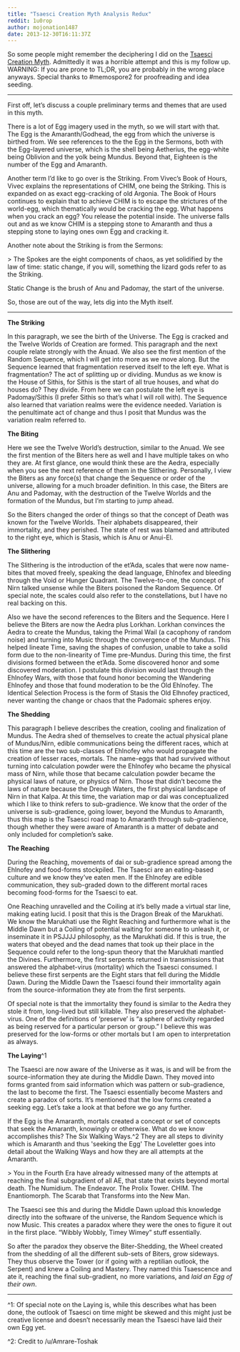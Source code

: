 ```yaml
---
title: "Tsaesci Creation Myth Analysis Redux"
reddit: 1u0rop
author: mojonation1487
date: 2013-12-30T16:11:37Z
---
```


So some people might remember the deciphering I did on the [Tsaesci Creation Myth](http://www.imperial-library.info/content/tsaesci-creation-myth-and-we-ate-it-become-it). Admittedly it was a horrible attempt and this is my follow up. WARNING: If you are prone to TL;DR, you are probably in the wrong place anyways. Special thanks to #memospore2 for proofreading and idea seeding.
____________________________

First off, let’s discuss a couple preliminary terms and themes that are used in this myth. 

There is a lot of Egg imagery used in the myth, so we will start with that. The Egg is the Amaranth/Godhead, the egg from which the universe is birthed from. We see references to the the Egg in the Sermons, both with the Egg-layered universe, which is the shell being Aetherius, the egg-white being Oblivion and the yolk being Mundus. Beyond that, Eighteen is the number of the Egg and Amaranth.

Another term I’d like to go over is the Striking. From Vivec’s Book of Hours, Vivec explains the representations of CHIM, one being the Striking. This is expanded on as exact egg-cracking of old Argonia. The Book of Hours continues to explain that to achieve CHIM is to escape the strictures of the world-egg, which thematically would be cracking the egg. What happens when you crack an egg? You release the potential inside. The universe falls out and as we know CHIM is a stepping stone to Amaranth and thus a stepping stone to laying ones own Egg and cracking it.

Another note about the Striking is from the Sermons:

&gt; The Spokes are the eight components of chaos, as yet solidified by the law of time: static change, if you will, something the lizard gods refer to as the Striking.

 Static Change is the brush of Anu and Padomay, the start of the universe.

So, those are out of the way, lets dig into the Myth itself.
_______________________________

**The Striking**

In this paragraph, we see the birth of the Universe. The Egg is cracked and the Twelve Worlds of Creation are formed. This paragraph and the next couple relate strongly with the Anuad. We also see the first mention of the Random Sequence, which I will get into more as we move along. But the Sequence learned that fragmentation reserved itself to the left eye. What is fragmentation? The act of splitting up or dividing. Mundus as we know is the House of Sithis, for Sithis is the start of all true houses, and what do houses do? They divide. From here we can postulate the left eye is Padomay/Sithis (I prefer Sithis so that’s what I will roll with). The Sequence also learned that variation realms were the evidence needed. Variation is the penultimate act of change and thus I posit that Mundus was the variation realm referred to.

**The Biting**

Here we see the Twelve World’s destruction, similar to the Anuad. We see the first mention of the Biters here as well and I have multiple takes on who they are. At first glance, one would think these are the Aedra, especially when you see the next reference of them in the Slithering. Personally, I view the Biters as any force(s) that change the Sequence or order of the universe, allowing for a much broader definition. In this case, the Biters are Anu and Padomay, with the destruction of the Twelve Worlds and the formation of the Mundus, but I’m starting to jump ahead. 

So the Biters changed the order of things so that the concept of Death was known for the Twelve Worlds. Their alphabets disappeared, their immortality, and they perished. The state of rest was blamed and attributed to the right eye, which is Stasis, which is Anu or Anui-El.

**The Slithering**

The Slithering is the introduction of the et’Ada, scales that were now name-bites that moved freely, speaking the dead language, Ehlnofex and bleeding through the Void or Hunger Quadrant. The Twelve-to-one, the concept of Nirn talked unsense while the Biters poisoned the Random Sequence. Of special note, the scales could also refer to the constellations, but I have no real backing on this.

Also we have the second references to the Biters and the Sequence. Here I believe the Biters are now the Aedra plus Lorkhan. Lorkhan convinces the Aedra to create the Mundus, taking the Primal Wail (a cacophony of random noise) and turning into Music through the convergence of the Mundus. This helped lineate Time, saving the shapes of confusion, unable to take a solid form due to the non-linearity of Time pre-Mundus. During this time, the first divisions formed between the et’Ada. Some discovered honor and some discovered moderation. I postulate this division would last through the Ehlnofey Wars, with those that found honor becoming the Wandering Ehlnofey and those that found moderation to be the Old Ehlnofey. The Identical Selection Process is the form of Stasis the Old Elhnofey practiced, never wanting the change or chaos that the Padomaic spheres enjoy.

**The Shedding**

This paragraph I believe describes the creation, cooling and finalization of Mundus. The Aedra shed of themselves to create the actual physical plane of Mundus/Nirn, edible communications being the different races, which at this time are the two sub-classes of Ehlnofey who would propagate the creation of lesser races, mortals. The name-eggs that had survived without turning into calculation powder were the Ehlnofey who became the physical mass of Nirn, while those that became calculation powder became the physical laws of nature, or physics of Nirn. Those that didn’t become the laws of nature because the Dreugh Waters, the first physical landscape of Nirn in that Kalpa. At this time, the variation map or dai was conceptualized which I like to think refers to sub-gradience. We know that the order of the universe is sub-gradience, going lower, beyond the Mundus to Amaranth, thus this map is the Tsaesci road map to Amaranth through sub-gradience, though whether they were aware of Amaranth is a matter of debate and only included for completion’s sake.

**The Reaching**

During the Reaching, movements of dai or sub-gradience spread among the Ehlnofey and food-forms stockpiled. The Tsaesci are an eating-based culture and we know they’ve eaten men. If the Ehlnofey are edible communication, they sub-graded down to the different mortal races becoming food-forms for the Tsaesci to eat.

One Reaching unravelled and the Coiling at it’s belly made a virtual star line, making eating lucid. I posit that this is the Dragon Break of the Marukhati. We know the Marukhati use the Right Reaching and furthermore what is the Middle Dawn but a Coiling of potential waiting for someone to unleash it, or inseminate it in PSJJJJ philosophy, as the Marukhati did. If this is true, the waters that obeyed and the dead names that took up their place in the Sequence could refer to the long-spun theory that the Marukhati mantled the Divines. Furthermore, the first serpents returned in transmissions that answered the alphabet-virus (mortality) which the Tsaesci consumed. I believe these first serpents are the Eight stars that fell during the Middle Dawn. During the Middle Dawn the Tsaesci found their immortality again from the source-information they ate from the first serpents.

Of special note is that the immortality they found is similar to the Aedra they stole it from, long-lived but still killable. They also preserved the alphabet-virus. One of the definitions of ‘preserve’ is “a sphere of activity regarded as being reserved for a particular person or group.”  I believe this was preserved for the low-forms or other mortals but I am open to interpretation as always.

**The Laying**^1

The Tsaesci are now aware of the Universe as it was, is and will be from the source-information they ate during the Middle Dawn. They moved into forms granted from said information which was pattern or sub-gradience, the last to become the first. The Tsaesci essentially become Masters and create a paradox of sorts. It’s mentioned that the low forms created a seeking egg. Let’s take a look at that before we go any further.

If the Egg is the Amaranth, mortals created a concept or set of concepts that seek the Amaranth, knowingly or otherwise. What do we know accomplishes this? The Six Walking Ways.^2 They are all steps to divinity which is Amaranth and thus 'seeking the Egg' The Loveletter goes into detail about the Walking Ways and how they are all attempts at the Amaranth. 

&gt; You in the Fourth Era have already witnessed many of the attempts at reaching the final subgradient of all AE, that state that exists beyond mortal death. The Numidium. The Endeavor. The Prolix Tower. CHIM. The Enantiomorph. The Scarab that Transforms into the New Man.

The Tsaesci see this and during the Middle Dawn upload this knowledge directly into the software of the universe, the Random Sequence which is now Music. This creates a paradox where they were the ones to figure it out in the first place. “Wibbly Wobbly, Timey Wimey” stuff essentially.

So after the paradox they observe the Biter-Shedding, the Wheel created from the shedding of all the different sub-sets of Biters, grow sideways. They thus observe the Tower (or if going with a reptilian outlook, the Serpent) and knew a Coiling and Mastery. They named this Tsaescence and ate it, reaching the final sub-gradient, no more variations, and *laid an Egg of their own*.
_______________________
^1: Of special note on the Laying is, while this describes what has been done, the outlook of Tsaesci on time might be skewed and this might just be creative license and doesn’t necessarily mean the Tsaesci have laid their own Egg yet.

^2: Credit to /u/Amrare-Toshak
